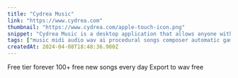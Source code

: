 ```yaml
---
title: "Cydrea Music"
link: "https://www.cydrea.com"
thumbnail: "https://www.cydrea.com/apple-touch-icon.png"
snippet: "Cydrea Music is a desktop application that allows anyone without musical knowledge to obtain complete songs in a few clicks, exportable to audio and MIDI. Professional musicians can also take advantage by having a creative companion that jumpstarts their work."
tags: ["music midi audio wav ai procedural songs composer automatic game"]
createdAt: 2024-04-08T18:48:36.980Z
---
```

Free tier forever
100+ free new songs every day
Export to wav free
